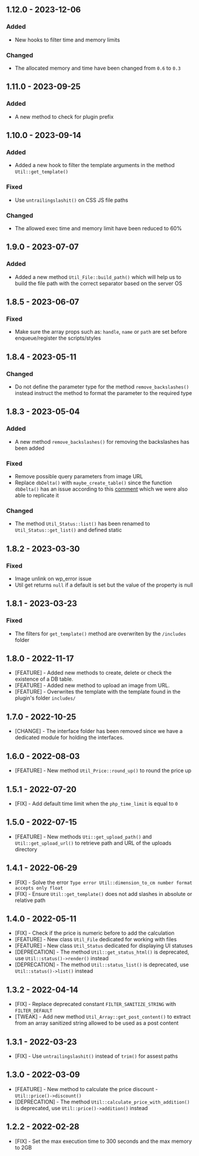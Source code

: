 ## 1.12.0 - 2023-12-06

### Added

* New hooks to filter time and memory limits

### Changed

* The allocated memory and time have been changed from `0.6` to `0.3`

## 1.11.0 - 2023-09-25

### Added

* A new method to check for plugin prefix

## 1.10.0 - 2023-09-14

### Added

* Added a new hook to filter the template arguments in the method `Util::get_template()`

### Fixed

* Use `untrailingslashit()` on CSS JS file paths

### Changed

* The allowed exec time and memory limit have been reduced to 60%

## 1.9.0 - 2023-07-07

### Added

* Added a new method `Util_File::build_path()` which will help us to build the file path with the correct separator based on the server OS

## 1.8.5 - 2023-06-07

### Fixed

* Make sure the array props such as: `handle`, `name` or `path` are set before enqueue/register the scripts/styles

## 1.8.4 - 2023-05-11

### Changed

* Do not define the parameter type for the method `remove_backslashes()` instead instruct the method to format the parameter to the required type

## 1.8.3 - 2023-05-04

### Added

* A new method `remove_backslashes()` for removing the backslashes has been added

### Fixed

* Remove possible query parameters from image URL
* Replace `dbDelta()` with `maybe_create_table()` since the function `dbDelta()` has an issue according to this [comment](https://developer.wordpress.org/reference/functions/dbdelta/#comment-5413) which we were also able to replicate it

### Changed

* The method `Util_Status::list()` has been renamed to `Util_Status::get_list()` and defined static

## 1.8.2 - 2023-03-30

### Fixed

* Image unlink on wp_error issue
* Util get returns `null` if a default is set but the value of the property is null

## 1.8.1 - 2023-03-23

### Fixed

* The filters for `get_template()` method are overwriten by the `/includes` folder

## 1.8.0 - 2022-11-17

* [FEATURE] - Added new methods to create, delete or check the existence of a DB table.
* [FEATURE] - Added new method to upload an image from URL.
* [FEATURE] - Overwrites the template with the template found in the plugin's folder `includes/`

## 1.7.0 - 2022-10-25

* [CHANGE] - The interface folder has been removed since we have a dedicated module for holding the interfaces.

## 1.6.0 - 2022-08-03

* [FEATURE] - New method `Util_Price::round_up()` to round the price up

## 1.5.1 - 2022-07-20

* [FIX] - Add default time limit when the `php_time_limit` is equal to `0`

## 1.5.0 - 2022-07-15

* [FEATURE] - New methods `Uti::get_upload_path()` and `Util::get_upload_url()` to retrieve path and URL of the uploads directory

## 1.4.1 - 2022-06-29

* [FIX] - Solve the error `Type error Util::dimension_to_cm number format accepts only float`
* [FIX] - Ensure `Util::get_template()` does not add slashes in absolute or relative path

## 1.4.0 - 2022-05-11

* [FIX] - Check if the price is numeric before to add the calculation
* [FEATURE] - New class `Util_File` dedicated for working with files
* [FEATURE] - New class `Util_Status` dedicated for displaying UI statuses
* [DEPRECATION] - The method `Util::get_status_html()` is deprecated, use `Util::status()->render()` instead
* [DEPRECATION] - The method `Util::status_list()` is deprecated, use `Util::status()->list()` instead

## 1.3.2 - 2022-04-14

* [FIX] - Replace deprecated constant `FILTER_SANITIZE_STRING` with `FILTER_DEFAULT`
* [TWEAK] - Add new method `Util_Array::get_post_content()` to extract from an array sanitized string allowed to be used as a post content

## 1.3.1 - 2022-03-23

* [FIX] - Use `untrailingslashit()` instead of `trim()` for assest paths

## 1.3.0 - 2022-03-09

* [FEATURE] - New method to calculate the price discount - `Util::price()->discount()`
* [DEPRECATION] - The method `Util::calculate_price_with_addition()` is deprecated, use `Util::price()->addition()` instead

## 1.2.2 - 2022-02-28

* [FIX] - Set the max execution time to 300 seconds and the max memory to 2GB